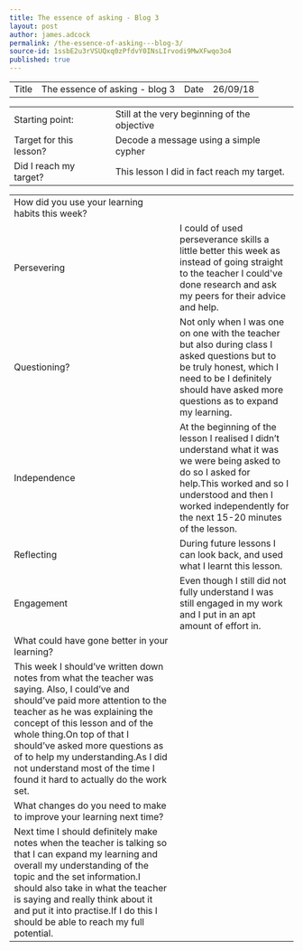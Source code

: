 ```yaml
---
title: The essence of asking - Blog 3
layout: post
author: james.adcock
permalink: /the-essence-of-asking---blog-3/
source-id: 1ssbE2u3rVSUQxq0zPfdvY0INsLIrvodi9MwXFwqo3o4
published: true
---
```

<table>
  <tr>
    <td>Title</td>
    <td>The essence of asking - blog 3</td>
    <td>Date</td>
    <td>26/09/18</td>
  </tr>
</table>


<table>
  <tr>
    <td>Starting point:</td>
    <td>Still at the very beginning of the objective</td>
  </tr>
  <tr>
    <td>Target for this lesson?</td>
    <td>Decode a message using a simple cypher</td>
  </tr>
  <tr>
    <td>Did I reach my target? </td>
    <td>This lesson I did in fact reach my target.</td>
  </tr>
</table>


<table>
  <tr>
    <td>How did you use your learning habits this week?</td>
    <td></td>
  </tr>
  <tr>
    <td>Persevering</td>
    <td>I could of used perseverance skills a little better this week as instead of going straight to the teacher I could've done research and ask my peers for their advice and help.</td>
  </tr>
  <tr>
    <td>Questioning?</td>
    <td>Not only when I was one on one with the teacher but also during class I asked questions but to be truly honest, which I need to be I definitely should have asked more questions as to expand my learning.</td>
  </tr>
  <tr>
    <td>Independence</td>
    <td>At the beginning of the lesson I realised I didn’t understand what it was we were being asked to do so I asked for help.This worked and so I understood and then I worked independently for the next 15-20 minutes of the lesson.</td>
  </tr>
  <tr>
    <td>Reflecting</td>
    <td>During future lessons I can look back, and used what I learnt this lesson.</td>
  </tr>
  <tr>
    <td>Engagement</td>
    <td>Even though I still did not fully understand I was still engaged in my work and I put in an apt amount of effort in.</td>
  </tr>
  <tr>
    <td>What could have gone better in your learning?</td>
    <td></td>
  </tr>
  <tr>
    <td>This week  I should’ve written down notes from what the teacher was saying. Also, I could’ve and should’ve paid more attention to the teacher as he was explaining the concept of this lesson and of the whole thing.On top of that I should’ve asked more questions as of to help my understanding.As I did not understand most of the time I found it hard to actually do the work set.</td>
    <td></td>
  </tr>
  <tr>
    <td>What changes do you need to make to improve your learning next time?</td>
    <td></td>
  </tr>
  <tr>
    <td>Next time I should definitely make notes when the teacher is talking so that I can expand my learning and overall my understanding of the topic and the set information.I should also take in what the teacher is saying and really think about it and put it into practise.If I do this I should be able to reach my full potential.</td>
    <td></td>
  </tr>
</table>


